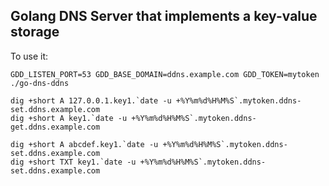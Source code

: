 ## Golang DNS Server that implements a key-value storage

To use it:

```
GDD_LISTEN_PORT=53 GDD_BASE_DOMAIN=ddns.example.com GDD_TOKEN=mytoken ./go-dns-ddns
```

```
dig +short A 127.0.0.1.key1.`date -u +%Y%m%d%H%M%S`.mytoken.ddns-set.ddns.example.com
dig +short A key1.`date -u +%Y%m%d%H%M%S`.mytoken.ddns-get.ddns.example.com

dig +short A abcdef.key1.`date -u +%Y%m%d%H%M%S`.mytoken.ddns-set.ddns.example.com
dig +short TXT key1.`date -u +%Y%m%d%H%M%S`.mytoken.ddns-set.ddns.example.com
```
